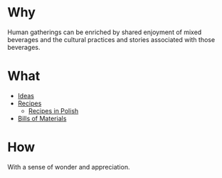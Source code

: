# Why
Human gatherings can be enriched by shared enjoyment of mixed beverages and the cultural practices and stories associated with those beverages. 

# What
- [Ideas](ideas.html) 
- [Recipes](recipes.html)
  - [Recipes in Polish](przepisy.html) 
- [Bills of Materials](BOM.html)

# How
With a sense of wonder and appreciation.
